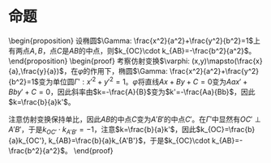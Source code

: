 # 命题

\begin{proposition}
设椭圆$\Gamma: \frac{x^2}{a^2}+\frac{y^2}{b^2}=1$上有两点$A,B$，点$C$是$AB$的中点，则$k_{OC}\cdot k_{AB}=-\frac{b^2}{a^2}$。
\end{proposition}
\begin{proof}
考察仿射变换$\varphi: (x,y)\mapsto(\frac{x}{a},\frac{y}{a})$，在$\varphi$的作用下，椭圆$\Gamma: \frac{x^2}{a^2}+\frac{y^2}{b^2}=1$变为单位圆$\Gamma': x'^2+y'^2=1$。$\varphi$将直线$Ax+By+C=0$变为$Aax'+Bby'+C=0$，因此斜率由$k=-\frac{A}{B}$变为$k'=-\frac{Aa}{Bb}$，因此$k=\frac{b}{a}k'$。

注意仿射变换保持单比，因此$AB$的中点$C$变为$A'B'$的中点$C'$。在$\Gamma'$中显然有$OC'\perp A'B'$，于是$k_{OC'}\cdot k_{A'B'}=-1$，注意$k=\frac{b}{a}k'$，因此$k_{OC}=\frac{b}{a}k_{OC'}, k_{AB}=\frac{b}{a}k_{A'B'}$，于是$k_{OC}\cdot k_{AB}=-\frac{b^2}{a^2}$。
\end{proof}
